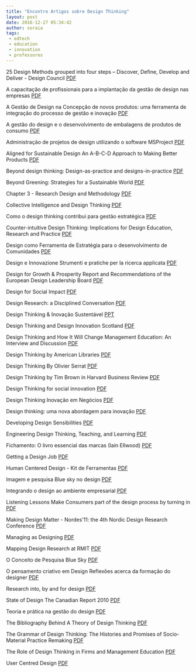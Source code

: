 ```yaml
---
title: "Encontre Artigos sobre Design Thinking"
layout: post
date: 2016-12-27 05:34:42
author: soraia
tags: 
 - edtech 
 - education 
 - innovation
 - professores
---
```

25 Design Methods grouped into four steps – Discover, Define, Develop and Deliver - Design Council [PDF](http://soraianovaes.com/inovacaoedesign/biblioteca/)

A capacitação de profissionais para a implantação da gestão de design nas empresas [PDF](http://soraianovaes.com/inovacaoedesign/biblioteca/)

A Gestão de Design na Concepção de novos produtos: uma ferramenta de integração do processo de gestão e inovação [PDF](http://soraianovaes.com/inovacaoedesign/biblioteca/)

A gestão do design e o desenvolvimento de embalagens de produtos de consumo [PDF](http://soraianovaes.com/inovacaoedesign/biblioteca/)

Administração de projetos de design utilizando o software MSProject [PDF](http://soraianovaes.com/inovacaoedesign/biblioteca/)

Aligned for Sustainable Design An A-B-C-D Approach to Making Better Products [PDF](http://soraianovaes.com/inovacaoedesign/biblioteca/)

Beyond design thinking: Design-as-practice and designs-in-practice [PDF](http://soraianovaes.com/inovacaoedesign/biblioteca/)

Beyond Greening: Strategies for a Sustainable World [PDF](http://soraianovaes.com/inovacaoedesign/biblioteca/)

Chapter 3 - Research Design and Methodology [PDF](http://soraianovaes.com/inovacaoedesign/biblioteca/)

Collective Intelligence and Design Thinking [PDF](http://soraianovaes.com/inovacaoedesign/biblioteca/)

Como o design thinking contribui para gestão estratégica [PDF](http://soraianovaes.com/inovacaoedesign/biblioteca/)

Counter-intuitive Design Thinking: Implications for Design Education, Research and Practice [PDF](http://soraianovaes.com/inovacaoedesign/biblioteca/)

Design como Ferramenta de Estratégia para o desenvolvimento de Comunidades [PDF](http://soraianovaes.com/inovacaoedesign/biblioteca/)

Design e Innovazione Strumenti e pratiche per la ricerca applicata [PDF](http://soraianovaes.com/inovacaoedesign/biblioteca/)

Design for Growth & Prosperity Report and Recommendations of the European Design Leadership Board [PDF](http://soraianovaes.com/inovacaoedesign/biblioteca/)

Design for Social Impact [PDF](http://soraianovaes.com/inovacaoedesign/biblioteca/)

Design Research: a Disciplined Conversation [PDF](http://soraianovaes.com/inovacaoedesign/biblioteca/)

Design Thinking & Inovação Sustentável [PPT](http://soraianovaes.com/inovacaoedesign/biblioteca/)

Design Thinking and Design Innovation Scotland [PDF](http://soraianovaes.com/inovacaoedesign/biblioteca/)

Design Thinking and How It Will Change Management Education: An Interview and Discussion [PDF](http://soraianovaes.com/inovacaoedesign/biblioteca/)

Design Thinking by American Libraries [PDF](http://soraianovaes.com/inovacaoedesign/biblioteca/)

Design Thinking By Olivier Serrat [PDF](http://soraianovaes.com/inovacaoedesign/biblioteca/)

Design Thinking by Tim Brown in Harvard Business Review [PDF](http://soraianovaes.com/inovacaoedesign/biblioteca/)

Design Thinking for social innovation [PDF](http://soraianovaes.com/inovacaoedesign/biblioteca/)

Design Thinking Inovação em Negócios [PDF](http://soraianovaes.com/inovacaoedesign/biblioteca/)

Design thinking: uma nova abordagem para inovação [PDF](http://soraianovaes.com/inovacaoedesign/biblioteca/)

Developing Design Sensibilities [PDF](http://soraianovaes.com/inovacaoedesign/biblioteca/)

Engineering Design Thinking, Teaching, and Learning [PDF](http://soraianovaes.com/inovacaoedesign/biblioteca/)

Fichamento: O livro essencial das marcas (Iain Ellwood) [PDF](http://soraianovaes.com/inovacaoedesign/biblioteca/)

Getting a Design Job [PDF](http://soraianovaes.com/inovacaoedesign/biblioteca/)

Human Centered Design - Kit de Ferramentas [PDF](http://soraianovaes.com/inovacaoedesign/biblioteca/)

Imagem e pesquisa Blue sky no design [PDF](http://soraianovaes.com/inovacaoedesign/biblioteca/)

Integrando o design ao ambiente empresarial [PDF](http://soraianovaes.com/inovacaoedesign/biblioteca/)

Listening Lessons Make Consumers part of the design process by turning in [PDF](http://soraianovaes.com/inovacaoedesign/biblioteca/)

Making Design Matter - Nordes’11: the 4th Nordic Design Research Conference [PDF](http://soraianovaes.com/inovacaoedesign/biblioteca/)

Managing as Designing [PDF](http://soraianovaes.com/inovacaoedesign/biblioteca/)

Mapping Design Research at RMIT [PDF](http://soraianovaes.com/inovacaoedesign/biblioteca/)

O Conceito de Pesquisa Blue Sky [PDF](http://soraianovaes.com/inovacaoedesign/biblioteca/)

O pensamento criativo em Design Reflexões acerca da formação do designer [PDF](http://soraianovaes.com/inovacaoedesign/biblioteca/)

Research into, by and for design [PDF](http://soraianovaes.com/inovacaoedesign/biblioteca/)

State of Design The Canadian Report 2010 [PDF](http://soraianovaes.com/inovacaoedesign/biblioteca/)

Teoria e prática na gestão do design [PDF](http://soraianovaes.com/inovacaoedesign/biblioteca/)

The Bibliography Behind A Theory of Design Thinking [PDF](http://soraianovaes.com/inovacaoedesign/biblioteca/)

The Grammar of Design Thinking: The Histories and Promises of Socio-Material Practice Remaking [PDF](http://soraianovaes.com/inovacaoedesign/biblioteca/)

The Role of Design Thinking in Firms and Management Education [PDF](http://soraianovaes.com/inovacaoedesign/biblioteca/)

User Centred Design [PDF](http://soraianovaes.com/inovacaoedesign/biblioteca/)
